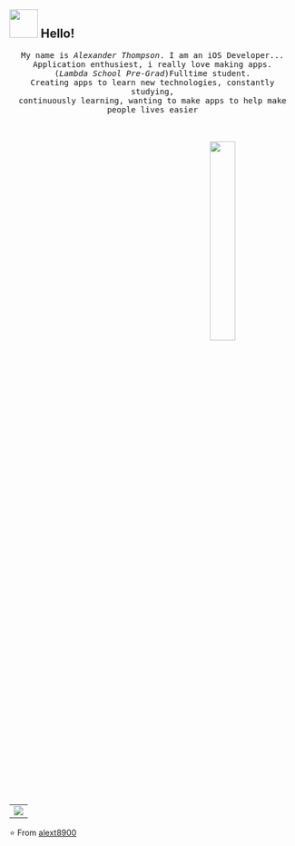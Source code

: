 ## <img src="https://raw.githubusercontent.com/alexnaiman/alexnaiman/master/resources/welcomeglitch.gif" width="50px" /> Hello!
<p align="center" >
  <samp>
    My name is <em>Alexander Thompson</em>. I am an iOS Developer... 
  <br/> Application enthusiest, i really love making apps. 
    <br/> (<em>Lambda School Pre-Grad</em>)Fulltime student.
      <br/>
    Creating apps to learn new technologies, constantly studying,
          <br/>
continuously learning, wanting to make apps to help make people lives easier
  </samp>
  <br/>
  <br/>
  <br/>
</p>

<img src="https://media.tenor.com/images/df8c44a1d20ab367fdcb21880985fd33/tenor.gif" align="right"  width="30%"/>

<table width="100%"  border="0" cellpadding="0" cellspacing="0">
    <td align="center">
      <img align="center" src="https://github-readme-stats.vercel.app/api?username=alext8900&show_icons=true&theme=dracula" />
      </td>
  </tr>
</table>  
      
⭐️ From [alext8900](https://github.com/alext8900)
